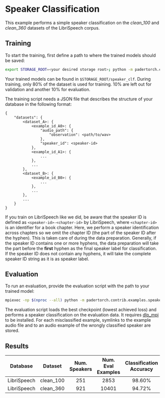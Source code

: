 # Speaker Classification

This example performs a simple speaker classification on the *clean_100* and
*clean_360* datasets of the LibriSpeech corpus.

## Training
To start the training, first define a path to where the trained models should be saved:
```bash
export STORAGE_ROOT=<your desired storage root>; python -m padertorch.contrib.examples.speaker_classification.supervised.train with database_json=</path/to/json> dataset=<your_dataset>
```
Your trained models can be found in `$STORAGE_ROOT/speaker_clf`. During training,
only 80% of the dataset is used for training. 10% are left out for validation
and another 10% for evaluation.

The training script needs a JSON file that describes the structure of your
database in the following format:
```
{
    "datasets": {
        <dataset_A>: {
            <example_id_A0>: {
                "audio_path": {
                    "observation": <path/to/wav>
                },
                "speaker_id": <speaker-id>
            },
            <example_id_A1>: {
                ...
            },
            ...
        },
        <dataset_B>: {
            <example_id_B0>: {
                ...
            },
            ...
        },
        ...
    }
}
```
If you train on LibriSpeech like we did, be aware that the speaker ID is defined
as `<speaker-id>-<chapter-id>` by LibriSpeech, where `<chapter-id>` is an
identifier for a book chapter.
Here, we perform a speaker identification across chapters so we omit the chapter
ID (the part of the speaker ID after the hyphen).
This is taken care of during the data preparation.
Generally, if the speaker ID contains one or more hyphens, the data preparation
will take the part before the **first** hyphen as the final speaker label for
classification.
If the speaker ID does not contain any hyphens, it will take the complete speaker
ID string as it is as speaker label.

## Evaluation

To run an evaluation, provide the evaluation script with the path to your
trained model:
```bash
mpiexec -np $(nproc --all) python -m padertorch.contrib.examples.speaker_classification.supervised.evaluate with model_path=<path/to/trained/model>
```
The evaluation script loads the best checkpoint (lowest achieved loss) and
performs a speaker classification on the evaluation data.
It requires [dlp_mpi](https://github.com/fgnt/dlp_mpi) to be installed.
For each misclassified example, symlinks to the example audio file and to an audio
example of the wrongly classified speaker are stored.

## Results

| Database | Dataset | Num. Speakers | Num. Eval Examples | Classification Accuracy |
| :------: | :-----: | :-----------: | :----------------: | :---------------------: |
| LibriSpeech | clean_100 | 251 | 2853 | 98.60% |
| LibriSpeech | clean_360 | 921 | 10401 | 94.72% |
